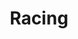 ---
layout: post
title: "Racing"
image0: https://farm6.staticflickr.com/5597/15245721678_decc2de214_b.jpg
image1: https://farm4.staticflickr.com/3926/14819588605_47a6c98b40_b.jpg
image2:
thumbnail: https://farm6.staticflickr.com/5600/15566931212_686c5c36e1_b.jpg
dimensionX: 18"
dimensionY: 18"
dimensionZ: 1.5"
materials: Walnut, Copper
price: $325
---